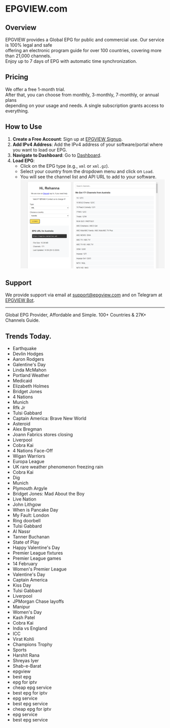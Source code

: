 # EPGVIEW.com



## Overview
EPGVIEW provides a Global EPG for public and commercial use. Our service is 100% legal and safe\
offering an electronic program guide for over 100 countries, covering more than 21,000 channels.\
Enjoy up to 7 days of EPG with automatic time synchronization.

## Pricing
We offer a free 1-month trial. \
After that, you can choose from monthly, 3-monthly, 7-monthly, or annual plans \
depending on your usage and needs. A single subscription grants access to everything.

## How to Use
1. **Create a Free Account**: Sign up at [EPGVIEW Signup](https://epgview.com/signup.php).
2. **Add IPv4 Address**: Add the IPv4 address of your software/portal where you want to load our EPG.
3. **Navigate to Dashboard**: Go to [Dashboard](https://epgview.com/dashboard.php).
4. **Load EPG**:
   - Click on the EPG type (e.g., `xml` or `xml.gz`).
   - Select your country from the dropdown menu and click on `Load`.
   - You will see the channel list and API URL to add to your software.
![EPGVIEW](img/dashboard.png)
## Support
We provide support via email at [support@epgview.com](mailto:support@epgview.com) and on Telegram at [EPGVIEW Bot](https://t.me/epgview_bot).

---

Global EPG Provider, Affordable and Simple. 100+ Countries & 27K+ Channels Guide.

## Trends Today.

- Earthquake
- Devlin Hodges
- Aaron Rodgers
- Galentine's Day
- Linda McMahon
- Portland Weather
- Medicaid
- Elizabeth Holmes
- Bridget Jones
- 4 Nations
- Munich
- Rfk Jr
- Tulsi Gabbard
- Captain America: Brave New World
- Asteroid
- Alex Bregman
- Joann Fabrics stores closing
- Liverpool
- Cobra Kai
- 4 Nations Face-Off
- Wigan Warriors
- Europa League
- UK rare weather phenomenon freezing rain
- Cobra Kai
- Dig
- Munich
- Plymouth Argyle
- Bridget Jones: Mad About the Boy
- Live Nation
- John Lithgow
- When is Pancake Day
- My Fault: London
- Ring doorbell
- Tulsi Gabbard
- Al Nassr
- Tanner Buchanan
- State of Play
- Happy Valentine's Day
- Premier League fixtures
- Premier League games
- 14 February
- Women's Premier League
- Valentine's Day
- Captain America
- Kiss Day
- Tulsi Gabbard
- Liverpool
- JPMorgan Chase layoffs
- Manipur
- Women's Day
- Kash Patel
- Cobra Kai
- India vs England
- ICC
- Virat Kohli
- Champions Trophy
- Sports
- Harshit Rana
- Shreyas Iyer
- Shab-e-Barat
- epgview
- best epg
- epg for iptv
- cheap epg service
- best epg for iptv
- epg service
- best epg service
- cheap epg for iptv
- epg service
- best epg service
